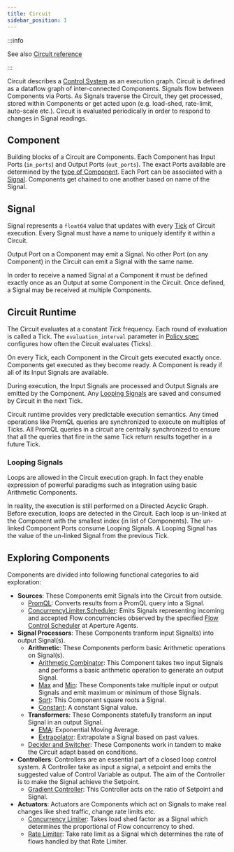 ```yaml
---
title: Circuit
sidebar_position: 1
---
```


:::info

See also [Circuit reference][circuit-reference]

:::

Circuit describes a [Control System][control-system] as an execution graph.
Circuit is defined as a dataflow graph of inter-connected Components. Signals
flow between Components via Ports. As Signals traverse the Circuit, they get
processed, stored within Components or get acted upon (e.g. load-shed,
rate-limit, auto-scale etc.). Circuit is evaluated periodically in order to
respond to changes in Signal readings.

## Component

Building blocks of a Circuit are Components. Each Component has Input Ports
(`in_ports`) and Output Ports (`out_ports`). The exact Ports available are
determined by the [type of Component][exploring-components]. Each Port can be
associated with a [Signal][signal]. Components get chained to one another based
on name of the Signal.

## Signal

Signal represents a `float64` value that updates with every [Tick][tick] of
Circuit execution. Every Signal must have a name to uniquely identify it within
a Circuit.

Output Port on a Component may emit a Signal. No other Port (on any Component)
in the Circuit can emit a Signal with the same name.

In order to receive a named Signal at a Component it must be defined exactly
once as an Output at some Component in the Circuit. Once defined, a Signal may
be received at multiple Components.

## Circuit Runtime

The Circuit evaluates at a constant _Tick_ frequency. Each round of evaluation
is called a Tick. The `evaluation_interval` parameter in [Policy
spec][policy-reference] configures how often the Circuit evaluates (Ticks).

On every Tick, each Component in the Circuit gets executed exactly once.
Components get executed as they become ready. A Component is ready if all of its
Input Signals are available.

During execution, the Input Signals are processed and Output Signals are emitted
by the Component. Any [Looping Signals][looping-signals] are saved and consumed
by Circuit in the next Tick.

Circuit runtime provides very predictable execution semantics. Any timed
operations like PromQL queries are synchronized to execute on multiples of
Ticks. All PromQL queries in a circuit are centrally synchronized to ensure that
all the queries that fire in the same Tick return results together in a future
Tick.

### Looping Signals

Loops are allowed in the Circuit execution graph. In fact they enable expression
of powerful paradigms such as integration using basic Arithmetic Components.

In reality, the execution is still performed on a Directed Acyclic Graph. Before
execution, loops are detected in the Circuit. Each loop is un-linked at the
Component with the smallest index (in list of Components). The un-linked
Component Ports consume Looping Signals. A Looping Signal has the value of the
un-linked Signal from the previous Tick.

## Exploring Components

Components are divided into following functional categories to aid exploration:

- **Sources**: These Components emit Signals into the Circuit from outside.
  - [PromQL][promql-reference]: Converts results from a PromQL query into a
    Signal.
  - [ConcurrencyLimiter.Scheduler][scheduler-reference]: Emits Signals
    representing incoming and accepted Flow concurrencies observed by the
    specified [Flow Control Scheduler][flow-control-scheduler] at Aperture
    Agents.
- **Signal Processors**: These Components tranform input Signal(s) into output
  Signal(s).
  - **Arithmetic**: These Components perform basic Arithmetic operations on
    Signal(s).
    - [Arithmetic Combinator](/reference/configuration/policies.md#v1-arithmetic-combinator):
      This Component takes two input Signals and performs a basic arithmetic
      operation to generate an output Signal.
    - [Max](/reference/configuration/policies.md#v1-max) and
      [Min](/reference/configuration/policies.md#v1-min): These Components take
      multiple input or output Signals and emit maximum or minimum of those
      Signals.
    - [Sqrt](/reference/configuration/policies.md#v1-sqrt): This Component
      square roots a Signal.
    - [Constant](/reference/configuration/policies.md#v1-constant): A constant
      Signal value.
  - **Transformers**: These Components statefully transform an input Signal in
    an output Signal.
    - [EMA](/reference/configuration/policies.md#v1-e-m-a): Exponential Moving
      Average.
    - [Extrapolator](/reference/configuration/policies.md#v1-extrapolator):
      Extrapolate a Signal based on past values.
  - [Decider and Switcher](/reference/configuration/policies.md#v1-decider):
    These Components work in tandem to make the Circuit adapt based on
    conditions.
- **Controllers**: Controllers are an essential part of a closed loop control
  system. A Controller take as input a signal, a setpoint and emits the
  suggested value of Control Variable as output. The aim of the Controller is to
  make the Signal achieve the Setpoint.
  - [Gradient Controller](/reference/configuration/policies.md#v1-gradient-controller):
    This Controller acts on the ratio of Setpoint and Signal.
- **Actuators**: Actuators are Components which act on Signals to make real
  changes like shed traffic, change rate limits etc.
  - [Concurrency Limiter](/reference/configuration/policies.md#languagev1-concurrency-limiter):
    Takes load shed factor as a Signal which determines the proportional of Flow
    concurrency to shed.
  - [Rate Limiter](/reference/configuration/policies.md#languagev1-rate-limiter):
    Take rate limit as a Signal which determines the rate of flows handled by
    that Rate Limiter.

[control-system]: https://en.wikipedia.org/wiki/Control_system
[component-types]: /reference/configuration/policies.md#v1-component
[tick]: #runtime
[signal]: #signal
[looping-signals]: #looping-signals
[exploring-components]: #exploring-components
[policy-reference]: /reference/configuration/policies.md#v1-policy
[circuit-reference]: /reference/configuration/policies.md#v1-circuit
[promql-reference]: /reference/configuration/policies.md#v1-prom-q-l
[scheduler-reference]: /reference/configuration/policies.md#v1-scheduler
[flow-control-scheduler]: ../flow-control/concurrency-limiter.md#scheduler
